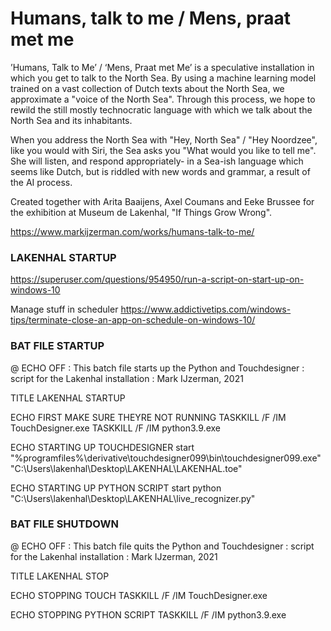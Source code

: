 # Humans, talk to me / Mens, praat met me
’Humans, Talk to Me’ / ‘Mens, Praat met Me’ is a speculative installation in which you get to talk to the North Sea. By using a machine learning model trained on a vast collection of Dutch texts about the North Sea, we approximate a "voice of the North Sea". Through this process, we hope to rewild the still mostly technocratic language with which we talk about the North Sea and its inhabitants.

When you address the North Sea with "Hey, North Sea" / "Hey Noordzee", like you would with Siri, the Sea asks you "What would you like to tell me". She will listen, and respond appropriately- in a Sea-ish language which seems like Dutch, but is riddled with new words and grammar, a result of the AI process.

Created together with Arita Baaijens, Axel Coumans and Eeke Brussee for the exhibition at Museum de Lakenhal, "If Things Grow Wrong".

https://www.markijzerman.com/works/humans-talk-to-me/

### LAKENHAL STARTUP
https://superuser.com/questions/954950/run-a-script-on-start-up-on-windows-10

Manage stuff in scheduler
https://www.addictivetips.com/windows-tips/terminate-close-an-app-on-schedule-on-windows-10/


### BAT FILE STARTUP

@ ECHO OFF
: This batch file starts up the Python and Touchdesigner
: script for the Lakenhal installation
: Mark IJzerman, 2021

TITLE LAKENHAL STARTUP

ECHO FIRST MAKE SURE THEYRE NOT RUNNING
TASKKILL /F /IM TouchDesigner.exe
TASKKILL /F /IM python3.9.exe

ECHO STARTING UP TOUCHDESIGNER
start "%programfiles%\derivative\touchdesigner099\bin\touchdesigner099.exe" "C:\Users\lakenhal\Desktop\LAKENHAL\LAKENHAL.toe"


ECHO STARTING UP PYTHON SCRIPT
start python "C:\Users\lakenhal\Desktop\LAKENHAL\live_recognizer.py"

### BAT FILE SHUTDOWN

@ ECHO OFF
: This batch file quits the Python and Touchdesigner
: script for the Lakenhal installation
: Mark IJzerman, 2021

TITLE LAKENHAL STOP

ECHO STOPPING TOUCH
TASKKILL /F /IM TouchDesigner.exe


ECHO STOPPING PYTHON SCRIPT
TASKKILL /F /IM python3.9.exe